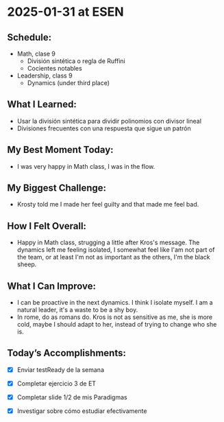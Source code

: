 # 2025-01-31 at ESEN

## Schedule:
- Math, clase 9
	- División sintética o regla de Ruffini
	- Cocientes notables
- Leadership, class 9
	- Dynamics (under third place)

## What I Learned:
- Usar la división sintética para dividir polinomios con divisor lineal
- Divisiones frecuentes con una respuesta que sigue un patrón

## My Best Moment Today:
- I was very happy in Math class, I was in the flow.

## My Biggest Challenge:
- Krosty told me I made her feel guilty and that made me feel bad.

## How I Felt Overall:
- Happy in Math class, strugging a little after Kros's message. The dynamics left me feeling isolated, I somewhat feel like I'am not part of the team, or at least I'm not as important as the others, I'm the black sheep.

## What I Can Improve:
- I can be proactive in the next dynamics. I think I isolate myself. I am a natural leader, it's a waste to be a shy boy.
- In rome, do as romans do. Kros is not as sensitive as me, she is more cold, maybe I should adapt to her, instead of trying to change who she is.

## Today’s Accomplishments:
- [x] Enviar testReady de la semana
- [x] Completar ejercicio 3 de ET
- [x] Completar slide 1/2 de mis Paradigmas
- [x] Investigar sobre cómo estudiar efectivamente

